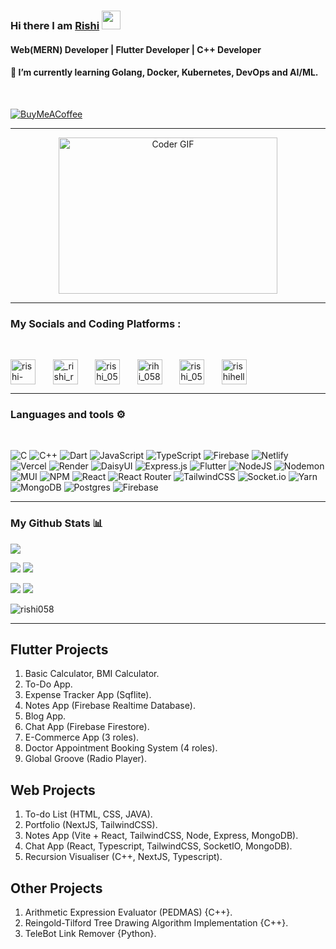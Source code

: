 ### Hi there I am [Rishi](https://www.linkedin.com/in/rishi-raj-32648a196/) <img src="https://raw.githubusercontent.com/MartinHeinz/MartinHeinz/master/wave.gif" width="30px">
<h4 align="left">Web(MERN) Developer | Flutter Developer | C++ Developer</h4>
<h4 align="left">🌱 I’m currently learning Golang, Docker, Kubernetes, DevOps and AI/ML.</h4>
<br/>

[![BuyMeACoffee](https://img.shields.io/badge/Buy%20Me%20a%20Coffee-ffdd00?style=for-the-badge&logo=buy-me-a-coffee&logoColor=black)](https://buymeacoffee.com/rishihelloh)

---

<div align="center">
<img alt="Coder GIF" height=250 width=350 src="https://cdn.dribbble.com/users/730703/screenshots/6581243/avento.gif" />
</div>

---

<h3 align="left">My Socials and Coding Platforms : </h3>

<br/>

<a href="https://linkedin.com/in/rishi-raj-32648a196" target="blank"><img align="center" src="https://icons.iconarchive.com/icons/limav/flat-gradient-social/512/Linkedin-icon.png" alt="rishi-raj-32648a196" height="40" width="40" /></a>
&nbsp; &nbsp; &nbsp;
<a href="https://instagram.com/_rishi_ryan_" target="blank"><img align="center" src="https://icons.iconarchive.com/icons/dakirby309/simply-styled/128/Instagram-icon.png" alt="_rishi_ryan_" height="40" width="40" /></a>
&nbsp; &nbsp; &nbsp;
<a href="https://www.codechef.com/users/rishi_058" target="blank"><img align="center" src="https://i.pinimg.com/originals/c5/d9/fc/c5d9fc1e18bcf039f464c2ab6cfb3eb6.jpg" alt="rishi_058" height="40" width="40" /></a>
&nbsp; &nbsp; &nbsp;
<a href="https://codeforces.com/profile/rihi_058" target="blank"><img align="center" src="https://codeforces.com/predownloaded/ef/18/ef18d60f29c572514c03183827e1d797145d4149.png" alt="rihi_058" height="40" width="40" /></a>
&nbsp; &nbsp; &nbsp;
<a href="https://www.leetcode.com/rishi_058" target="blank"><img align="center" src="https://user-images.githubusercontent.com/36547915/97088991-45da5d00-1652-11eb-900f-80d106540f4f.png" alt="rishi_058" height="40" width="40" /></a>
&nbsp; &nbsp; &nbsp;
<a href="https://auth.geeksforgeeks.org/user/rishihelloworld" target="blank"><img align="center" src="https://www.geeksforgeeks.org/wp-content/uploads/gfg_200X200-1.png" alt="rishihelloworld" height="40" width="40" /></a>

---

<h3 align="left">Languages and tools ⚙️</h3>

<br/>

![C](https://img.shields.io/badge/c-%2300599C.svg?style=for-the-badge&logo=c&logoColor=white) ![C++](https://img.shields.io/badge/c++-%2300599C.svg?style=for-the-badge&logo=c%2B%2B&logoColor=white) ![Dart](https://img.shields.io/badge/dart-%230175C2.svg?style=for-the-badge&logo=dart&logoColor=white) ![JavaScript](https://img.shields.io/badge/javascript-%23323330.svg?style=for-the-badge&logo=javascript&logoColor=%23F7DF1E) ![TypeScript](https://img.shields.io/badge/typescript-%23007ACC.svg?style=for-the-badge&logo=typescript&logoColor=white) ![Firebase](https://img.shields.io/badge/firebase-%23039BE5.svg?style=for-the-badge&logo=firebase)  ![Netlify](https://img.shields.io/badge/netlify-%23000000.svg?style=for-the-badge&logo=netlify&logoColor=#00C7B7) ![Vercel](https://img.shields.io/badge/vercel-%23000000.svg?style=for-the-badge&logo=vercel&logoColor=white) ![Render](https://img.shields.io/badge/Render-%46E3B7.svg?style=for-the-badge&logo=render&logoColor=white) ![DaisyUI](https://img.shields.io/badge/daisyui-5A0EF8?style=for-the-badge&logo=daisyui&logoColor=white) ![Express.js](https://img.shields.io/badge/express.js-%23404d59.svg?style=for-the-badge&logo=express&logoColor=%2361DAFB)  ![Flutter](https://img.shields.io/badge/Flutter-%2302569B.svg?style=for-the-badge&logo=Flutter&logoColor=white) ![NodeJS](https://img.shields.io/badge/node.js-6DA55F?style=for-the-badge&logo=node.js&logoColor=white) ![Nodemon](https://img.shields.io/badge/NODEMON-%23323330.svg?style=for-the-badge&logo=nodemon&logoColor=%BBDEAD) ![MUI](https://img.shields.io/badge/MUI-%230081CB.svg?style=for-the-badge&logo=mui&logoColor=white) ![NPM](https://img.shields.io/badge/NPM-%23CB3837.svg?style=for-the-badge&logo=npm&logoColor=white) ![React](https://img.shields.io/badge/react-%2320232a.svg?style=for-the-badge&logo=react&logoColor=%2361DAFB) ![React Router](https://img.shields.io/badge/React_Router-CA4245?style=for-the-badge&logo=react-router&logoColor=white) ![TailwindCSS](https://img.shields.io/badge/tailwindcss-%2338B2AC.svg?style=for-the-badge&logo=tailwind-css&logoColor=white) ![Socket.io](https://img.shields.io/badge/Socket.io-black?style=for-the-badge&logo=socket.io&badgeColor=010101) ![Yarn](https://img.shields.io/badge/yarn-%232C8EBB.svg?style=for-the-badge&logo=yarn&logoColor=white) ![MongoDB](https://img.shields.io/badge/MongoDB-%234ea94b.svg?style=for-the-badge&logo=mongodb&logoColor=white) ![Postgres](https://img.shields.io/badge/postgres-%23316192.svg?style=for-the-badge&logo=postgresql&logoColor=white) ![Firebase](https://img.shields.io/badge/Firebase-039BE5?style=for-the-badge&logo=Firebase&logoColor=white)

---

### My Github Stats 📊

![](http://github-profile-summary-cards.vercel.app/api/cards/profile-details?username=rishi058&theme=github_dark)

![](http://github-profile-summary-cards.vercel.app/api/cards/productive-time?username=rishi058&theme=github_dark&utcOffset=8) ![](http://github-profile-summary-cards.vercel.app/api/cards/repos-per-language?username=rishi058&theme=github_dark)

![](http://github-profile-summary-cards.vercel.app/api/cards/most-commit-language?username=rishi058&theme=github_dark) ![](http://github-profile-summary-cards.vercel.app/api/cards/stats?username=rishi058&theme=github_dark)

<img src="https://streak-stats.demolab.com/?user=rishi058&theme=dark&hide_border=true&mode=weekly&background=-45%2C000000%2C515151" alt="rishi058" />

---

## Flutter Projects
<ol>
  <li>Basic Calculator, BMI Calculator.</li>
  <li>To-Do App.</li>
  <li>Expense Tracker App (Sqflite).</li>
  <li>Notes App (Firebase Realtime Database).</li>
  <li>Blog App.</li>
  <li>Chat App (Firebase Firestore).</li>
  <li>E-Commerce App (3 roles).</li>
  <li>Doctor Appointment Booking System (4 roles).</li>
  <li>Global Groove (Radio Player).</li>
</ol>

## Web Projects
<ol>
  <li>To-do List (HTML, CSS, JAVA).</li>
  <li>Portfolio (NextJS, TailwindCSS).</li>
  <li>Notes App (Vite + React, TailwindCSS, Node, Express, MongoDB).</li>
  <li>Chat App (React, Typescript, TailwindCSS, SocketIO, MongoDB).</li>
  <li>Recursion Visualiser (C++, NextJS, Typescript).</li>
</ol>

## Other Projects
<ol>
  <li>Arithmetic Expression Evaluator (PEDMAS) {C++}.</li>
  <li>Reingold-Tilford Tree Drawing Algorithm Implementation {C++}.</li>
  <li>TeleBot Link Remover {Python}.</li>
</ol>


